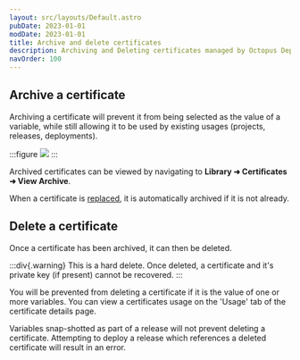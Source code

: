 ```yaml
---
layout: src/layouts/Default.astro
pubDate: 2023-01-01
modDate: 2023-01-01
title: Archive and delete certificates
description: Archiving and Deleting certificates managed by Octopus Deploy
navOrder: 100
---
```


## Archive a certificate

Archiving a certificate will prevent it from being selected as the value of a variable, while still allowing it to be used by existing usages (projects, releases, deployments).

:::figure
![](/docs/deployments/certificates/images/archive-certificate.png)
:::

Archived certificates can be viewed by navigating to **Library ➜ Certificates ➜ View Archive**.

When a certificate is [replaced](/docs/deployments/certificates/replace-certificate), it is automatically archived if it is not already.

## Delete a certificate

Once a certificate has been archived, it can then be deleted.  

:::div{.warning}
This is a hard delete. Once deleted, a certificate and it's private key (if present) cannot be recovered.
:::

You will be prevented from deleting a certificate if it is the value of one or more variables. You can view a certificates usage on the 'Usage' tab of the certificate details page.

Variables snap-shotted as part of a release will not prevent deleting a certificate. Attempting to deploy a release which references a deleted certificate will result in an error.
